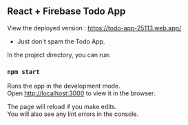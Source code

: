 

## React + Firebase Todo App

View the deployed version : https://todo-app-25113.web.app/
* Just don't spam the Todo App.

In the project directory, you can run:

### `npm start`

Runs the app in the development mode.<br />
Open [http://localhost:3000](http://localhost:3000) to view it in the browser.

The page will reload if you make edits.<br />
You will also see any lint errors in the console.
